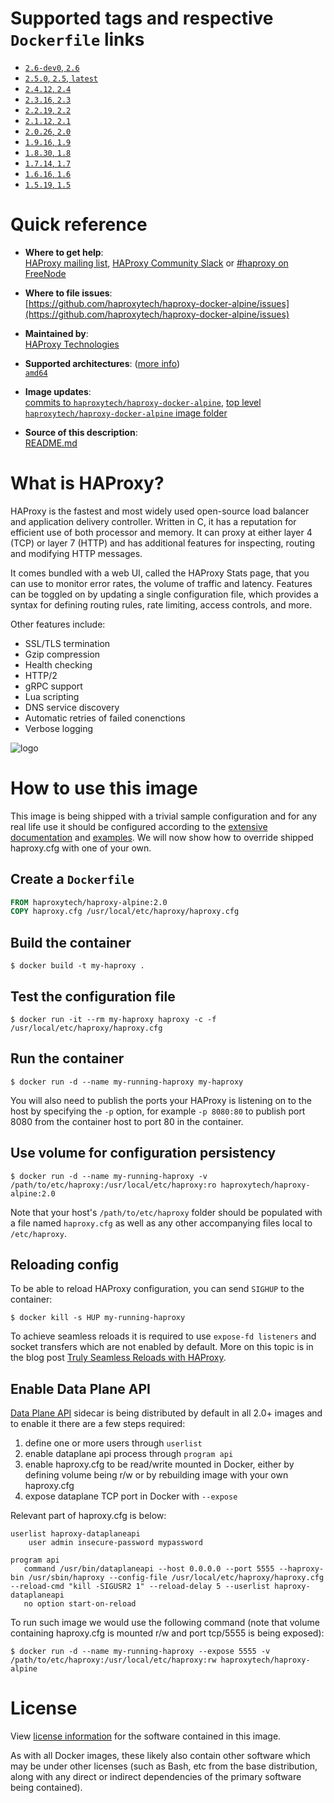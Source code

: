 # Supported tags and respective `Dockerfile` links

-	[`2.6-dev0`, `2.6`](https://github.com/haproxytech/haproxy-docker-alpine/blob/main/2.6/Dockerfile)
-	[`2.5.0`, `2.5`, `latest`](https://github.com/haproxytech/haproxy-docker-alpine/blob/main/2.5/Dockerfile)
-	[`2.4.12`, `2.4`](https://github.com/haproxytech/haproxy-docker-alpine/blob/main/2.4/Dockerfile)
-	[`2.3.16`, `2.3`](https://github.com/haproxytech/haproxy-docker-alpine/blob/main/2.3/Dockerfile)
-	[`2.2.19`, `2.2`](https://github.com/haproxytech/haproxy-docker-alpine/blob/main/2.2/Dockerfile)
-	[`2.1.12`, `2.1`](https://github.com/haproxytech/haproxy-docker-alpine/blob/main/2.1/Dockerfile)
-	[`2.0.26`, `2.0`](https://github.com/haproxytech/haproxy-docker-alpine/blob/main/2.0/Dockerfile)
-	[`1.9.16`, `1.9`](https://github.com/haproxytech/haproxy-docker-alpine/blob/main/1.9/Dockerfile)
-	[`1.8.30`, `1.8`](https://github.com/haproxytech/haproxy-docker-alpine/blob/main/1.8/Dockerfile)
-	[`1.7.14`, `1.7`](https://github.com/haproxytech/haproxy-docker-alpine/blob/main/1.7/Dockerfile)
-	[`1.6.16`, `1.6`](https://github.com/haproxytech/haproxy-docker-alpine/blob/main/1.6/Dockerfile)
-	[`1.5.19`, `1.5`](https://github.com/haproxytech/haproxy-docker-alpine/blob/main/1.5/Dockerfile)

# Quick reference

- **Where to get help**:  
  [HAProxy mailing list](mailto:haproxy@formilux.org), [HAProxy Community Slack](https://slack.haproxy.org/) or [#haproxy on FreeNode](irc://chat.freenode.net:6697/haproxy)

- **Where to file issues**:  
  [https://github.com/haproxytech/haproxy-docker-alpine/issues](https://github.com/haproxytech/haproxy-docker-alpine/issues)

- **Maintained by**:  
  [HAProxy Technologies](https://github.com/haproxytech)

- **Supported architectures**: ([more info](https://github.com/docker-library/official-images#architectures-other-than-amd64))  
  [`amd64`](https://hub.docker.com/r/amd64/haproxy/)

- **Image updates**:  
  [commits to `haproxytech/haproxy-docker-alpine`](https://github.com/haproxytech/haproxy-docker-alpine/commits/main), [top level `haproxytech/haproxy-docker-alpine` image folder](https://github.com/haproxytech/haproxy-docker-alpine)

- **Source of this description**:  
  [README.md](https://github.com/haproxytech/haproxy-docker-alpine/blob/main/README.md)

# What is HAProxy?

HAProxy is the fastest and most widely used open-source load balancer and application delivery controller. Written in C, it has a reputation for efficient use of both processor and memory. It can proxy at either layer 4 (TCP) or layer 7 (HTTP) and has additional features for inspecting, routing and modifying HTTP messages.

It comes bundled with a web UI, called the HAProxy Stats page, that you can use to monitor error rates, the volume of traffic and latency. Features can be toggled on by updating a single configuration file, which provides a syntax for defining routing rules, rate limiting, access controls, and more.

Other features include:

- SSL/TLS termination
- Gzip compression
- Health checking
- HTTP/2
- gRPC support
- Lua scripting
- DNS service discovery
- Automatic retries of failed conenctions
- Verbose logging

![logo](https://www.haproxy.org/img/HAProxyCommunityEdition_60px.png)

# How to use this image

This image is being shipped with a trivial sample configuration and for any real life use it should be configured according to the [extensive documentation](https://cbonte.github.io/haproxy-dconv/) and [examples](https://github.com/haproxy/haproxy/tree/main/examples). We will now show how to override shipped haproxy.cfg with one of your own.

## Create a `Dockerfile`

```dockerfile
FROM haproxytech/haproxy-alpine:2.0
COPY haproxy.cfg /usr/local/etc/haproxy/haproxy.cfg
```

## Build the container

```console
$ docker build -t my-haproxy .
```

## Test the configuration file

```console
$ docker run -it --rm my-haproxy haproxy -c -f /usr/local/etc/haproxy/haproxy.cfg
```

## Run the container

```console
$ docker run -d --name my-running-haproxy my-haproxy
```

You will also need to publish the ports your HAProxy is listening on to the host by specifying the `-p` option, for example `-p 8080:80` to publish port 8080 from the container host to port 80 in the container.

## Use volume for configuration persistency

```console
$ docker run -d --name my-running-haproxy -v /path/to/etc/haproxy:/usr/local/etc/haproxy:ro haproxytech/haproxy-alpine:2.0
```

Note that your host's `/path/to/etc/haproxy` folder should be populated with a file named `haproxy.cfg` as well as any other accompanying files local to `/etc/haproxy`.

## Reloading config

To be able to reload HAProxy configuration, you can send `SIGHUP` to the container:

```console
$ docker kill -s HUP my-running-haproxy
```

To achieve seamless reloads it is required to use `expose-fd listeners` and socket transfers which are not enabled by default. More on this topic is in the blog post [Truly Seamless Reloads with HAProxy](https://www.haproxy.com/blog/truly-seamless-reloads-with-haproxy-no-more-hacks/).

## Enable Data Plane API

[Data Plane API](https://www.haproxy.com/documentation/hapee/2-2r1/reference/dataplaneapi/) sidecar is being distributed by default in all 2.0+ images and to enable it there are a few steps required:

1. define one or more users through `userlist`
2. enable dataplane api process through `program api`
3. enable haproxy.cfg to be read/write mounted in Docker, either by defining volume being r/w or by rebuilding image with your own haproxy.cfg
4. expose dataplane TCP port in Docker with `--expose`

Relevant part of haproxy.cfg is below:

```
userlist haproxy-dataplaneapi
    user admin insecure-password mypassword

program api
   command /usr/bin/dataplaneapi --host 0.0.0.0 --port 5555 --haproxy-bin /usr/sbin/haproxy --config-file /usr/local/etc/haproxy/haproxy.cfg --reload-cmd "kill -SIGUSR2 1" --reload-delay 5 --userlist haproxy-dataplaneapi
   no option start-on-reload
```

To run such image we would use the following command (note that volume containing haproxy.cfg is mounted r/w and port tcp/5555 is being exposed):

```console
$ docker run -d --name my-running-haproxy --expose 5555 -v /path/to/etc/haproxy:/usr/local/etc/haproxy:rw haproxytech/haproxy-alpine
```

# License

View [license information](https://raw.githubusercontent.com/haproxy/haproxy/main/LICENSE) for the software contained in this image.

As with all Docker images, these likely also contain other software which may be under other licenses (such as Bash, etc from the base distribution, along with any direct or indirect dependencies of the primary software being contained).
